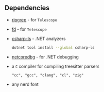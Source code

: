 ## Dependencies

- [ripgrep](https://github.com/BurntSushi/ripgrep) - for `Telescope`
- [fd](https://github.com/sharkdp/fd) - for `Telescope`
- [csharp-ls](https://github.com/razzmatazz/csharp-language-server) - .NET analyzers

	```bash
	dotnet tool install --global csharp-ls
	```
- [netcoredbg](https://github.com/razzmatazz/csharp-language-server) - for .NET debugging
- a `C` compiler for compiling treesitter parsers
		
	```
	"cc", "gcc", "clang", "cl", "zig"
	```
- any nerd font
